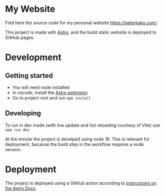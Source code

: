 # My Website

Find here the source code for my personal website https://peterkaku.com/

This project is made with [Astro](https://astro.build/), and the build static website is deployed to GitHub pages.

# Development

## Getting started

- You will need node installed
- In vscode, install the [Astro extension](https://marketplace.visualstudio.com/items?itemName=astro-build.astro-vscode)
- Go to project root and run `npm install`

## Developing

To run in dev mode (with live update and hot reloading courtesy of Vite) use `npm run dev`

At the minute the project is develped using node 18. This is relevant for deployment, because the build step in the workflow requires a node version.

# Deployment

The project is deployed using a GitHub action according to [instructions on the Astro Docs](https://docs.astro.build/en/guides/deploy/github/).
